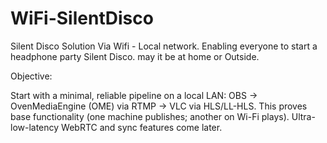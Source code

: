 # WiFi-SilentDisco

Silent Disco Solution Via Wifi - Local network. Enabling everyone to start a headphone party Silent Disco. may it be at home or Outside.

Objective:

Start with a minimal, reliable pipeline on a local LAN: OBS → OvenMediaEngine (OME) via RTMP → VLC via HLS/LL-HLS. This proves base functionality (one machine publishes; another on Wi-Fi plays). Ultra-low-latency WebRTC and sync features come later.

